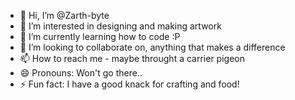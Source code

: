 - 👋 Hi, I’m @Zarth-byte
- 👀 I’m interested in designing and making artwork
- 🌱 I’m currently learning how to code :P
- 💞️ I’m looking to collaborate on, anything that makes a difference
- 📫 How to reach me - maybe throught a carrier pigeon
- 😄 Pronouns: Won't go there..
- ⚡ Fun fact: I have a good knack for crafting and food!

<!---
Zarth-byte/Zarth-byte is a ✨ special ✨ repository because its `README.md` (this file) appears on your GitHub profile.
You can click the Preview link to take a look at your changes.
--->
